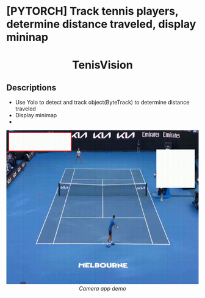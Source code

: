 # [PYTORCH] Track tennis players, determine distance traveled, display mininap
<p align="center">
 <h1 align="center">TenisVision</h1>
</p>

## Descriptions
* Use Yolo to detect and track object(ByteTrack) to determine distance traveled
* Display minimap
* 
<p align="center">
  <img src="output/tenis_match.gif" width=600><br/>
  <i>Camera app demo</i>
</p>
